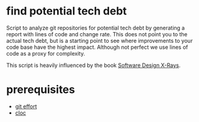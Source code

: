 # find potential tech debt

Script to analyze git repositories for potential tech debt by generating a report with lines of code and change rate. This does not point you to the actual tech debt, but is a starting point to see where improvements to your code base have the highest impact. Although not perfect we use lines of code as a proxy for complexity.

This script is heavily influenced by the book [Software Design X-Rays](https://github.com/SoftwareDesignXRays).

# prerequisites 

- [git effort](https://github.com/tj/git-extras/blob/master/man/git-effort.md)
- [cloc](https://github.com/AlDanial/cloc)
